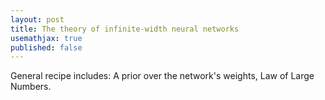 ```yaml
---
layout: post
title: The theory of infinite-width neural networks
usemathjax: true
published: false
---
```


General recipe includes: A prior over the network's weights, Law of Large Numbers.
